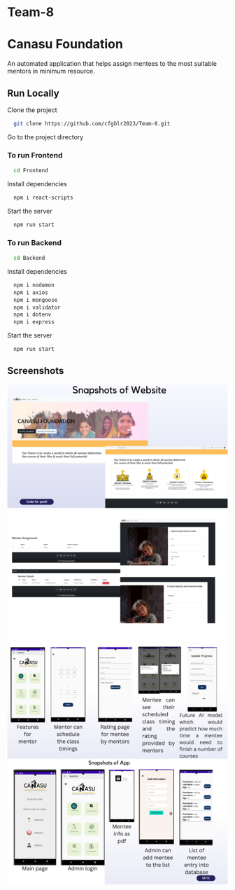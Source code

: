 # Team-8

# Canasu Foundation

An automated application that helps assign mentees to the most suitable mentors in minimum resource.

## Run Locally

Clone the project

```bash
  git clone https://github.com/cfgblr2023/Team-8.git
```

Go to the project directory

### To run Frontend

```bash
  cd Frontend
```

Install dependencies

```bash
  npm i react-scripts
```

Start the server

```bash
  npm run start
```

### To run Backend

```bash
  cd Backend
```

Install dependencies

```bash
  npm i nodemon
  npm i axios
  npm i mongoose
  npm i validator
  npm i dotenv
  npm i express
```

Start the server

```bash
  npm run start
```

## Screenshots

![WebApp Screenshot](https://github.com/cfgblr2023/Team-8/blob/master/Images/Canasu%20Foundation%20Team%208.png?raw=true)
![WebApp Screenshot](https://github.com/cfgblr2023/Team-8/blob/master/Images/Canasu%20Foundation%20Team%208%20(1).png?raw=true)
![WebApp Screenshot](https://github.com/cfgblr2023/Team-8/blob/master/Images/Canasu%20Foundation%20Team%208%20(2).png?raw=true)
![WebApp Screenshot](https://github.com/cfgblr2023/Team-8/blob/master/Images/Canasu%20Foundation%20Team%208%20(3).png?raw=true)

